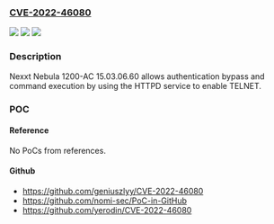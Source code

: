 ### [CVE-2022-46080](https://cve.mitre.org/cgi-bin/cvename.cgi?name=CVE-2022-46080)
![](https://img.shields.io/static/v1?label=Product&message=n%2Fa&color=blue)
![](https://img.shields.io/static/v1?label=Version&message=n%2Fa&color=blue)
![](https://img.shields.io/static/v1?label=Vulnerability&message=n%2Fa&color=brighgreen)

### Description

Nexxt Nebula 1200-AC 15.03.06.60 allows authentication bypass and command execution by using the HTTPD service to enable TELNET.

### POC

#### Reference
No PoCs from references.

#### Github
- https://github.com/geniuszlyy/CVE-2022-46080
- https://github.com/nomi-sec/PoC-in-GitHub
- https://github.com/yerodin/CVE-2022-46080


